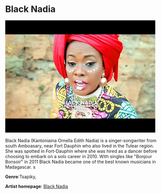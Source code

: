 # Black Nadia

![Alta-text](black-nadia.jpg)



Black Nadia (Kantoniaina Ornella Edith Nadia) is a singer-songwriter from south Amboasary, near Fort Dauphin who also lived in the Tulear region. She was spotted in Fort-Dauphin where she was hired as a dancer before choosing to embark on a solo career in 2010. With singles like "Bonjour Bonsoir" in 2011 Black Nadia became one of the best known musicians in Madagascar.
s




**Genre**:Tsapiky,

**Artist homepage**:  [Black Nadia](www.facebook.com) 
